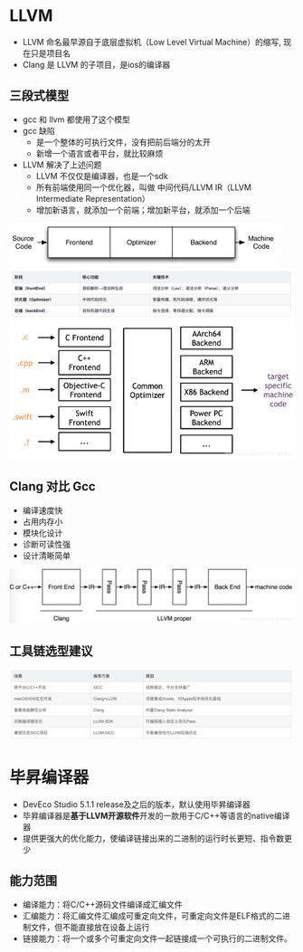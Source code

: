 # LLVM
- LLVM 命名最早源自于底层虚拟机（Low Level Virtual Machine）的缩写, 现在只是项目名
- Clang 是 LLVM 的子项目，是ios的编译器

## 三段式模型
- gcc 和 llvm 都使用了这个模型
- gcc 缺陷
    - 是一个整体的可执行文件，没有把前后端分的太开
    - 新增一个语言或者平台，就比较麻烦
- LLVM 解决了上述问题
    - LLVM 不仅仅是编译器，也是一个sdk
    - 所有前端使用同一个优化器，叫做 中间代码/LLVM IR（LLVM Intermediate Representation）
    - 增加新语言，就添加一个前端；增加新平台，就添加一个后端

![alt text](../photo/image-20250718-1.png)
![alt text](../photo/image-20250718.png)
![alt text](../photo/image-20250718-2.png)

## Clang 对比 Gcc
- 编译速度快
- 占用内存小
- 模块化设计
- 诊断可读性强
- 设计清晰简单

![alt text](../photo/image-20250718-3.png)

## 工具链选型建议
![alt text](../photo/image-20250718-7.png)

# 毕昇编译器
- DevEco Studio 5.1.1 release及之后的版本，默认使用毕昇编译器
- 毕昇编译器是**基于LLVM开源软件**开发的一款用于C/C++等语言的native编译器
- 提供更强大的优化能力，使编译链接出来的二进制的运行时长更短、指令数更少

## 能力范围
- 编译能力：将C/C++源码文件编译成汇编文件
- 汇编能力：将汇编文件汇编成可重定向文件，可重定向文件是ELF格式的二进制文件，但不能直接放在设备上运行
- 链接能力：将一个或多个可重定向文件一起链接成一个可执行的二进制文件。